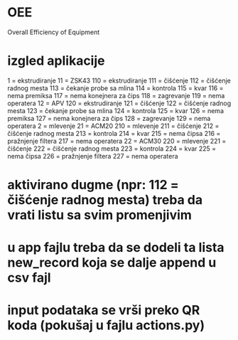 # OEE
Overall Efficiency of Equipment

# izgled aplikacije
1 = ekstrudiranje
    11 = ZSK43
        110 = ekstrudiranje
        111 = čišćenje
        112 = čišćenje radnog mesta
        113 = čekanje probe sa mlina
        114 = kontrola
        115 = kvar
        116 = nema premiksa
        117 = nema konejnera za čips
        118 = zagrevanje
        119 = nema operatera
    12 = APV
        120 = ekstrudiranje
        121 = čišćenje
        122 = čišćenje radnog mesta
        123 = čekanje probe sa mlina
        124 = kontrola
        125 = kvar
        126 = nema premiksa
        127 = nema konejnera za čips
        128 = zagrevanje
        129 = nema operatera
2 = mlevenje
    21 = ACM20
      210 = mlevenje
      211 = čišćenje
      212 = čišćenje radnog mesta
      213 = kontrola
      214 = kvar
      215 = nema čipsa
      216 = pražnjenje filtera
      217 = nema operatera
    22 = ACM30
      220 = mlevenje
      221 = čišćenje
      222 = čišćenje radnog mesta
      223 = kontrola
      224 = kvar
      225 = nema čipsa
      226 = pražnjenje filtera
      227 = nema operatera

# aktivirano dugme (npr: 112 = čišćenje radnog mesta) treba da vrati listu sa svim promenjivim
# u app fajlu treba da se dodeli ta lista new_record koja se dalje append u csv fajl

# input podataka se vrši preko QR koda (pokušaj u fajlu actions.py)
